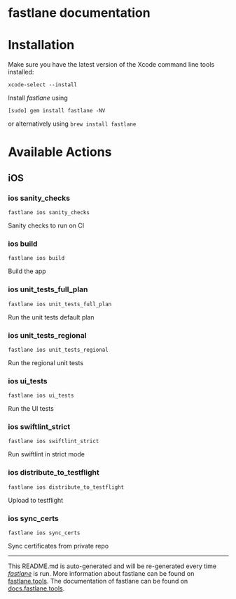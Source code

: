 fastlane documentation
================
# Installation

Make sure you have the latest version of the Xcode command line tools installed:

```
xcode-select --install
```

Install _fastlane_ using
```
[sudo] gem install fastlane -NV
```
or alternatively using `brew install fastlane`

# Available Actions
## iOS
### ios sanity_checks
```
fastlane ios sanity_checks
```
Sanity checks to run on CI
### ios build
```
fastlane ios build
```
Build the app
### ios unit_tests_full_plan
```
fastlane ios unit_tests_full_plan
```
Run the unit tests default plan
### ios unit_tests_regional
```
fastlane ios unit_tests_regional
```
Run the regional unit tests
### ios ui_tests
```
fastlane ios ui_tests
```
Run the UI tests
### ios swiftlint_strict
```
fastlane ios swiftlint_strict
```
Run swiftlint in strict mode
### ios distribute_to_testflight
```
fastlane ios distribute_to_testflight
```
Upload to testflight
### ios sync_certs
```
fastlane ios sync_certs
```
Sync certificates from private repo

----

This README.md is auto-generated and will be re-generated every time [_fastlane_](https://fastlane.tools) is run.
More information about fastlane can be found on [fastlane.tools](https://fastlane.tools).
The documentation of fastlane can be found on [docs.fastlane.tools](https://docs.fastlane.tools).
